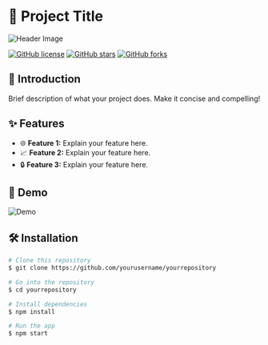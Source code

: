 # 🌟 Project Title

![Header Image](https://via.placeholder.com/1000x300.png?text=Your+Project+Title)

[![GitHub license](https://img.shields.io/badge/license-MIT-blue.svg)](https://github.com/yourusername/yourrepository/blob/main/LICENSE)
[![GitHub stars](https://img.shields.io/github/stars/yourusername/yourrepository)](https://github.com/yourusername/yourrepository/stargazers)
[![GitHub forks](https://img.shields.io/github/forks/yourusername/yourrepository)](https://github.com/yourusername/yourrepository/network)

## 🚀 Introduction

Brief description of what your project does. Make it concise and compelling!

## ✨ Features

- 🌐 **Feature 1:** Explain your feature here.
- 📈 **Feature 2:** Explain your feature here.
- 🔒 **Feature 3:** Explain your feature here.

## 🎥 Demo

![Demo](https://via.placeholder.com/800x400.png?text=Demo+GIF+or+Image)

## 🛠️ Installation

```bash
# Clone this repository
$ git clone https://github.com/yourusername/yourrepository

# Go into the repository
$ cd yourrepository

# Install dependencies
$ npm install

# Run the app
$ npm start
